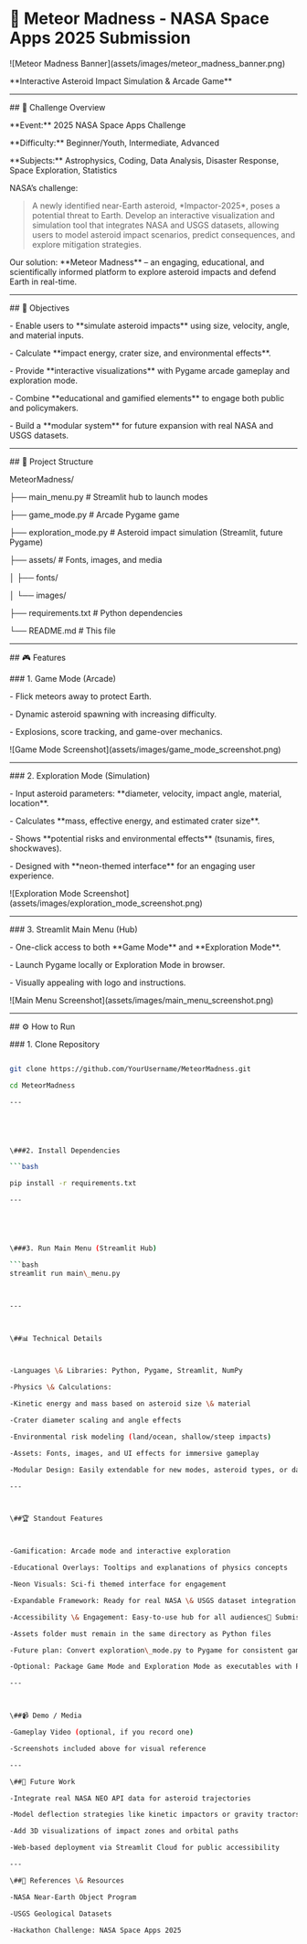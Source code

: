 
# 🌌 Meteor Madness - NASA Space Apps 2025 Submission



!\[Meteor Madness Banner](assets/images/meteor\_madness\_banner.png)



\*\*Interactive Asteroid Impact Simulation \& Arcade Game\*\*



---



\## 🚀 Challenge Overview



\*\*Event:\*\* 2025 NASA Space Apps Challenge  

\*\*Difficulty:\*\* Beginner/Youth, Intermediate, Advanced  

\*\*Subjects:\*\* Astrophysics, Coding, Data Analysis, Disaster Response, Space Exploration, Statistics  



NASA’s challenge:  

> A newly identified near-Earth asteroid, \*Impactor-2025\*, poses a potential threat to Earth. Develop an interactive visualization and simulation tool that integrates NASA and USGS datasets, allowing users to model asteroid impact scenarios, predict consequences, and explore mitigation strategies.



Our solution: \*\*Meteor Madness\*\* – an engaging, educational, and scientifically informed platform to explore asteroid impacts and defend Earth in real-time.



---



\## 🎯 Objectives



\- Enable users to \*\*simulate asteroid impacts\*\* using size, velocity, angle, and material inputs.  

\- Calculate \*\*impact energy, crater size, and environmental effects\*\*.  

\- Provide \*\*interactive visualizations\*\* with Pygame arcade gameplay and exploration mode.  

\- Combine \*\*educational and gamified elements\*\* to engage both public and policymakers.  

\- Build a \*\*modular system\*\* for future expansion with real NASA and USGS datasets.



---



\## 🧩 Project Structure



MeteorMadness/

├── main\_menu.py # Streamlit hub to launch modes

├── game\_mode.py # Arcade Pygame game

├── exploration\_mode.py # Asteroid impact simulation (Streamlit, future Pygame)

├── assets/ # Fonts, images, and media

│ ├── fonts/

│ └── images/

├── requirements.txt # Python dependencies

└── README.md # This file





---



\## 🎮 Features



\### 1. Game Mode (Arcade)



\- Flick meteors away to protect Earth.  

\- Dynamic asteroid spawning with increasing difficulty.  

\- Explosions, score tracking, and game-over mechanics.  



!\[Game Mode Screenshot](assets/images/game\_mode\_screenshot.png)



---



\### 2. Exploration Mode (Simulation)



\- Input asteroid parameters: \*\*diameter, velocity, impact angle, material, location\*\*.  

\- Calculates \*\*mass, effective energy, and estimated crater size\*\*.  

\- Shows \*\*potential risks and environmental effects\*\* (tsunamis, fires, shockwaves).  

\- Designed with \*\*neon-themed interface\*\* for an engaging user experience.  



!\[Exploration Mode Screenshot](assets/images/exploration\_mode\_screenshot.png)



---



\### 3. Streamlit Main Menu (Hub)



\- One-click access to both \*\*Game Mode\*\* and \*\*Exploration Mode\*\*.  

\- Launch Pygame locally or Exploration Mode in browser.  

\- Visually appealing with logo and instructions.  



!\[Main Menu Screenshot](assets/images/main\_menu\_screenshot.png)



---



\## ⚙️ How to Run



\### 1. Clone Repository

```bash

git clone https://github.com/YourUsername/MeteorMadness.git

cd MeteorMadness

---





\###2. Install Dependencies

```bash

pip install -r requirements.txt

---





\###3. Run Main Menu (Streamlit Hub)

```bash
streamlit run main\_menu.py



---



\##📊 Technical Details



-Languages \& Libraries: Python, Pygame, Streamlit, NumPy

-Physics \& Calculations:

-Kinetic energy and mass based on asteroid size \& material

-Crater diameter scaling and angle effects

-Environmental risk modeling (land/ocean, shallow/steep impacts)

-Assets: Fonts, images, and UI effects for immersive gameplay

-Modular Design: Easily extendable for new modes, asteroid types, or datasets

---



\##🏆 Standout Features



-Gamification: Arcade mode and interactive exploration

-Educational Overlays: Tooltips and explanations of physics concepts

-Neon Visuals: Sci-fi themed interface for engagement

-Expandable Framework: Ready for real NASA \& USGS dataset integration

-Accessibility \& Engagement: Easy-to-use hub for all audiences📂 Submission Notes

-Assets folder must remain in the same directory as Python files

-Future plan: Convert exploration\_mode.py to Pygame for consistent gameplay

-Optional: Package Game Mode and Exploration Mode as executables with PyInstaller

---



\##📹 Demo / Media

-Gameplay Video (optional, if you record one)

-Screenshots included above for visual reference

---

\##🔮 Future Work

-Integrate real NASA NEO API data for asteroid trajectories

-Model deflection strategies like kinetic impactors or gravity tractors

-Add 3D visualizations of impact zones and orbital paths

-Web-based deployment via Streamlit Cloud for public accessibility

---

\##📝 References \& Resources

-NASA Near-Earth Object Program

-USGS Geological Datasets

-Hackathon Challenge: NASA Space Apps 2025











